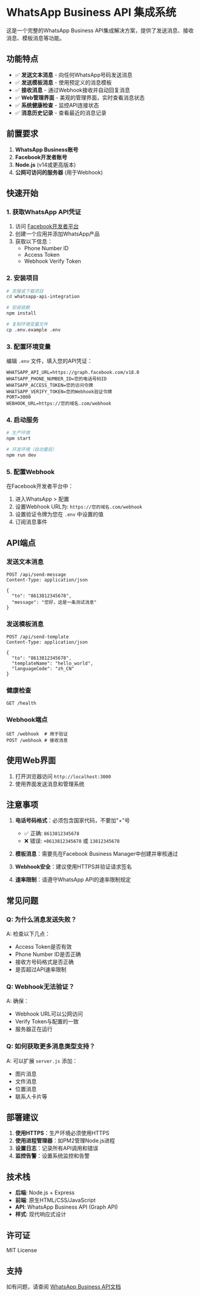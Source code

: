 # WhatsApp Business API 集成系统

这是一个完整的WhatsApp Business API集成解决方案，提供了发送消息、接收消息、模板消息等功能。

## 功能特点

- ✅ **发送文本消息** - 向任何WhatsApp号码发送消息
- ✅ **发送模板消息** - 使用预定义的消息模板
- ✅ **接收消息** - 通过Webhook接收并自动回复消息
- ✅ **Web管理界面** - 美观的管理界面，实时查看消息状态
- ✅ **系统健康检查** - 监控API连接状态
- ✅ **消息历史记录** - 查看最近的消息记录

## 前置要求

1. **WhatsApp Business账号**
2. **Facebook开发者账号**
3. **Node.js** (v14或更高版本)
4. **公网可访问的服务器** (用于Webhook)

## 快速开始

### 1. 获取WhatsApp API凭证

1. 访问 [Facebook开发者平台](https://developers.facebook.com/)
2. 创建一个应用并添加WhatsApp产品
3. 获取以下信息：
   - Phone Number ID
   - Access Token
   - Webhook Verify Token

### 2. 安装项目

```bash
# 克隆或下载项目
cd whatsapp-api-integration

# 安装依赖
npm install

# 复制环境变量文件
cp .env.example .env
```

### 3. 配置环境变量

编辑 `.env` 文件，填入您的API凭证：

```env
WHATSAPP_API_URL=https://graph.facebook.com/v18.0
WHATSAPP_PHONE_NUMBER_ID=您的电话号码ID
WHATSAPP_ACCESS_TOKEN=您的访问令牌
WHATSAPP_VERIFY_TOKEN=您的Webhook验证令牌
PORT=3000
WEBHOOK_URL=https://您的域名.com/webhook
```

### 4. 启动服务

```bash
# 生产环境
npm start

# 开发环境（自动重启）
npm run dev
```

### 5. 配置Webhook

在Facebook开发者平台中：
1. 进入WhatsApp > 配置
2. 设置Webhook URL为: `https://您的域名.com/webhook`
3. 设置验证令牌为您在 `.env` 中设置的值
4. 订阅消息事件

## API端点

### 发送文本消息
```http
POST /api/send-message
Content-Type: application/json

{
  "to": "8613812345678",
  "message": "您好，这是一条测试消息"
}
```

### 发送模板消息
```http
POST /api/send-template
Content-Type: application/json

{
  "to": "8613812345678",
  "templateName": "hello_world",
  "languageCode": "zh_CN"
}
```

### 健康检查
```http
GET /health
```

### Webhook端点
```http
GET /webhook  # 用于验证
POST /webhook # 接收消息
```

## 使用Web界面

1. 打开浏览器访问 `http://localhost:3000`
2. 使用界面发送消息和管理系统

## 注意事项

1. **电话号码格式**：必须包含国家代码，不要加"+"号
   - ✅ 正确: `8613812345678`
   - ❌ 错误: `+8613812345678` 或 `13812345678`

2. **模板消息**：需要先在Facebook Business Manager中创建并审核通过

3. **Webhook安全**：建议使用HTTPS并验证请求签名

4. **速率限制**：请遵守WhatsApp API的速率限制规定

## 常见问题

### Q: 为什么消息发送失败？
A: 检查以下几点：
- Access Token是否有效
- Phone Number ID是否正确
- 接收方号码格式是否正确
- 是否超过API速率限制

### Q: Webhook无法验证？
A: 确保：
- Webhook URL可以公网访问
- Verify Token与配置的一致
- 服务器正在运行

### Q: 如何获取更多消息类型支持？
A: 可以扩展 `server.js` 添加：
- 图片消息
- 文件消息
- 位置消息
- 联系人卡片等

## 部署建议

1. **使用HTTPS**：生产环境必须使用HTTPS
2. **使用进程管理器**：如PM2管理Node.js进程
3. **设置日志**：记录所有API调用和错误
4. **监控告警**：设置系统监控和告警

## 技术栈

- **后端**: Node.js + Express
- **前端**: 原生HTML/CSS/JavaScript
- **API**: WhatsApp Business API (Graph API)
- **样式**: 现代响应式设计

## 许可证

MIT License

## 支持

如有问题，请查阅 [WhatsApp Business API文档](https://developers.facebook.com/docs/whatsapp)